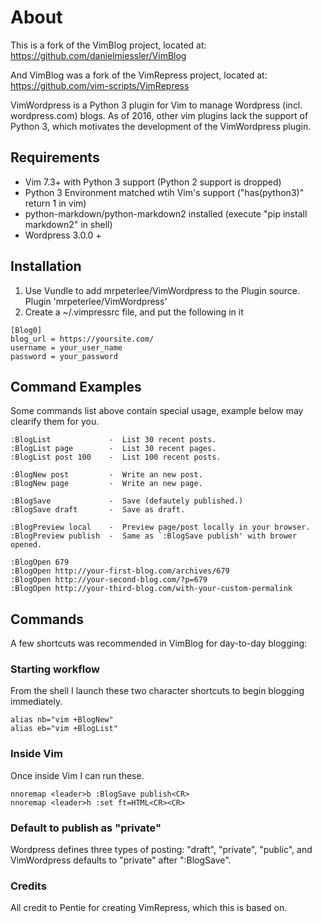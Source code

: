 # About

This is a fork of the VimBlog project, located at: https://github.com/danielmiessler/VimBlog

And VimBlog was a fork of the VimRepress project, located at: https://github.com/vim-scripts/VimRepress

VimWordpress is a Python 3 plugin for Vim to manage Wordpress (incl. wordpress.com) blogs. As of 2016, other vim plugins lack the support of Python 3, which motivates the development of the VimWordpress plugin.

## Requirements

- Vim 7.3+ with Python 3 support (Python 2 support is dropped) 
- Python 3 Environment matched wtih Vim's support ("has(python3)" return 1 in vim)
- python-markdown/python-markdown2 installed (execute "pip install markdown2" in shell)
- Wordpress 3.0.0 +

## Installation

1. Use Vundle to add mrpeterlee/VimWordpress to the Plugin source.
    Plugin 'mrpeterlee/VimWordpress'
2. Create a ~/.vimpressrc file, and put the following in it

```
[Blog0]
blog_url = https://yoursite.com/ 
username = your_user_name
password = your_password
```

## Command Examples

Some commands list above contain special usage, example below may clearify them for you. 

    :BlogList             -  List 30 recent posts. 
    :BlogList page        -  List 30 recent pages. 
    :BlogList post 100    -  List 100 recent posts. 

    :BlogNew post         -  Write an new post. 
    :BlogNew page         -  Write an new page. 

    :BlogSave             -  Save (defautely published.) 
    :BlogSave draft       -  Save as draft. 

    :BlogPreview local    -  Preview page/post locally in your browser. 
    :BlogPreview publish  -  Same as `:BlogSave publish' with brower opened. 

    :BlogOpen 679 
    :BlogOpen http://your-first-blog.com/archives/679 
    :BlogOpen http://your-second-blog.com/?p=679 
    :BlogOpen http://your-third-blog.com/with-your-custom-permalink 

## Commands

A few shortcuts was recommended in VimBlog for day-to-day blogging:

### Starting workflow

From the shell I launch these two character shortcuts to begin blogging immediately.

```
alias nb="vim +BlogNew"
alias eb="vim +BlogList"
```

### Inside Vim

Once inside Vim I can run these.

```
nnoremap <leader>b :BlogSave publish<CR>
nnoremap <leader>h :set ft=HTML<CR><CR>
```

### Default to publish as "private"

Wordpress defines three types of posting: "draft", "private", "public", and VimWordpress defaults to "private" after ":BlogSave".

### Credits

All credit to Pentie for creating VimRepress, which this is based on.
